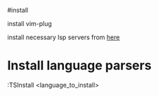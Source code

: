 #install

install vim-plug

install necessary lsp servers from [here](https://github.com/neovim/nvim-lspconfig/blob/master/doc/server_configurations.md)

# Install language parsers
:TSInstall <language_to_install>
